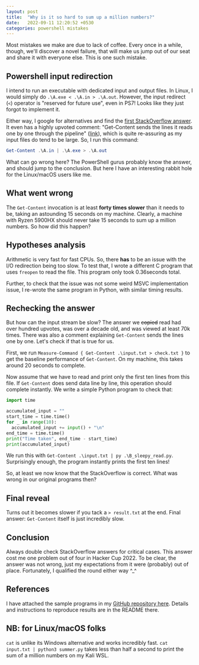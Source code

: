 ```yaml
---
layout: post
title:  "Why is it so hard to sum up a million numbers?"
date:   2022-09-11 12:20:52 +0530
categories: powershell mistakes
---
```


Most mistakes we make are due to lack of coffee. Every once in a while, though, we'll discover a novel failure, that will make us jump out of our seat and share it with everyone else. This is one such mistake.

## Powershell input redirection

I intend to run an executable with dedicated input and output files. In Linux, I would simply do `.\A.exe < .\A.in > .\A.out`. However, the input redirect (`<`) operator is "reserved for future use", even in PS7! Looks like they just forgot to implement it.

Either way, I google for alternatives and find the [first StackOverflow answer](https://stackoverflow.com/a/11788475/2181238). It even has a highly upvoted comment: "Get-Content sends the lines it reads one by one through the pipeline" ([link](https://stackoverflow.com/questions/11447598/redirecting-standard-input-output-in-windows-powershell#comment104325903_11788475)), which is quite re-assuring as my input files do tend to be large. So, I run this command:

```powershell
Get-Content .\A.in | .\A.exe > .\A.out
```

What can go wrong here? The PowerShell gurus probably know the answer, and should jump to the conclusion. But here I have an interesting rabbit hole for the Linux/macOS users like me.

## What went wrong

The `Get-Content` invocation is at least **forty times slower** than it needs to be, taking an astounding 15 seconds on my machine. Clearly, a machine with Ryzen 5900HX should never take 15 seconds to sum up a million numbers. So how did this happen?

## Hypotheses analysis

Arithmetic is very fast for fast CPUs. So, there **has** to be an issue with the I/O redirection being too slow. To test that, I wrote a different C program that uses `freopen` to read the file. This program only took 0.36seconds total.

Further, to check that the issue was not some weird MSVC implementation issue, I re-wrote the same program in Python, with similar timing results.

## Rechecking the answer

But how can the input stream be slow? The answer we ~~copied~~ read had over hundred upvotes, was over a decade old, and was viewed at least 70k times. There was also a comment explaining `Get-Content` sends the lines one by one. Let's check if that is true for us.

First, we run `Measure-Command { Get-Content .\input.txt > check.txt }` to get the baseline performance of `Get-Content`. On my machine, this takes around 20 seconds to complete.

Now assume that we have to read and print only the first ten lines from this file. If `Get-Content` does send data line by line, this operation should complete instantly.  We write a simple Python program to check that:

```python
import time

accumulated_input = ""
start_time = time.time()
for _ in range(10):
  accumulated_input += input() + "\n"
end_time = time.time()
print("Time taken", end_time - start_time)
print(accumulated_input)
```

We run this with `Get-Content .\input.txt | py .\B_sleepy_read.py`. Surprisingly enough, the program instantly prints the first ten lines!

So, at least we now know that the StackOverflow is correct. What was wrong in our original programs then?

## Final reveal

Turns out it becomes slower if you tack a `> result.txt` at the end.
Final answer: `Get-Content` itself is just incredibly slow.

## Conclusion

Always double check StackOverflow answers for critical cases. This answer cost me one problem out of four in Hacker Cup 2022. To be clear, the answer was not wrong, just my expectations from it were (probably) out of place. Fortunately, I qualified the round either way ^_^

## References

I have attached the sample programs in my [GitHub repository here](https://github.com/gaurangtandon/gaurangtandon.github.io/blob/master/codes/powershell-redirection). Details and instructions to reproduce results are in the README there.

## NB: for Linux/macOS folks

`cat` is unlike its Windows alternative and works incredibly fast. `cat input.txt | python3 summer.py` takes less than half a second to print the sum of a million numbers on my Kali WSL.